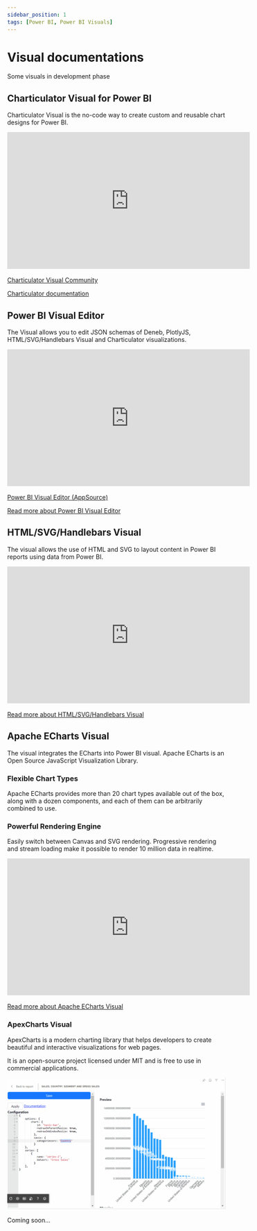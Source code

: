```yaml
---
sidebar_position: 1
tags: [Power BI, Power BI Visuals]
---
```


# Visual documentations

Some visuals in development phase

## Charticulator Visual for Power BI

Charticulator Visual is the no-code way to create custom and reusable chart designs for Power BI.

<iframe width="560" height="315" src="https://www.youtube.com/embed/PA1EW1S3veY?si=rX2Cfjqiu5YLaMee" title="YouTube video player" frameborder="0" allow="accelerometer; autoplay; clipboard-write; encrypted-media; gyroscope; picture-in-picture; web-share" referrerpolicy="strict-origin-when-cross-origin" allowfullscreen></iframe>

[Charticulator Visual Community](https://appsource.microsoft.com/en-us/marketplace/apps?search=Charticulator&page=1)

[Charticulator documentation](./charticulator/intro.md)

## Power BI Visual Editor

The Visual allows you to edit JSON schemas of Deneb, PlotlyJS, HTML/SVG/Handlebars Visual and Charticulator visualizations.

<iframe width="560" height="315" src="https://www.youtube.com/embed/6hYdS2tPx1A?si=hU-_WewFD3a3Dbjm" title="YouTube video player" frameborder="0" allow="accelerometer; autoplay; clipboard-write; encrypted-media; gyroscope; picture-in-picture; web-share" allowfullscreen></iframe>

[Power BI Visual Editor (AppSource)](https://appsource.microsoft.com/en-US/product/PowerBIVisuals/ilfatgaliev1696579877540.editorvisual)

[Read more about Power BI Visual Editor](/docs/visual-editor)

## HTML/SVG/Handlebars Visual

The visual allows the use of HTML and SVG to layout content in Power BI reports using data from Power BI.

<iframe width="560" height="315" src="https://www.youtube.com/embed/QpSfZvts_FE?si=OO9C4UXp3G4g2rMw" title="YouTube video player" frameborder="0" allow="accelerometer; autoplay; clipboard-write; encrypted-media; gyroscope; picture-in-picture; web-share" allowfullscreen></iframe>

[Read more about HTML/SVG/Handlebars Visual](/docs/handelbars-visual)

## Apache ECharts Visual

The visual integrates the ECharts into Power BI visual. Apache ECharts is an Open Source JavaScript Visualization Library.

### Flexible Chart Types

Apache ECharts provides more than 20 chart types available out of the box, along with a dozen components, and each of them can be arbitrarily combined to use.

### Powerful Rendering Engine

Easily switch between Canvas and SVG rendering. Progressive rendering and stream loading make it possible to render 10 million data in realtime.

<iframe width="560" height="315" src="https://www.youtube.com/embed/OIcs0mSlTnk?si=-L-pzDVE0zZZTOxF" title="YouTube video player" frameborder="0" allow="accelerometer; autoplay; clipboard-write; encrypted-media; gyroscope; picture-in-picture; web-share" referrerpolicy="strict-origin-when-cross-origin" allowfullscreen></iframe>

[Read more about Apache ECharts Visual](/docs/echarts-visual)

### ApexCharts Visual

ApexCharts is a modern charting library that helps developers to create beautiful and interactive visualizations for web pages.

It is an open-source project licensed under MIT and is free to use in commercial applications.

![ApexCharts demo](./apexcharts-visual/apexcharts-powerbi-demo.gif)

Coming soon...
